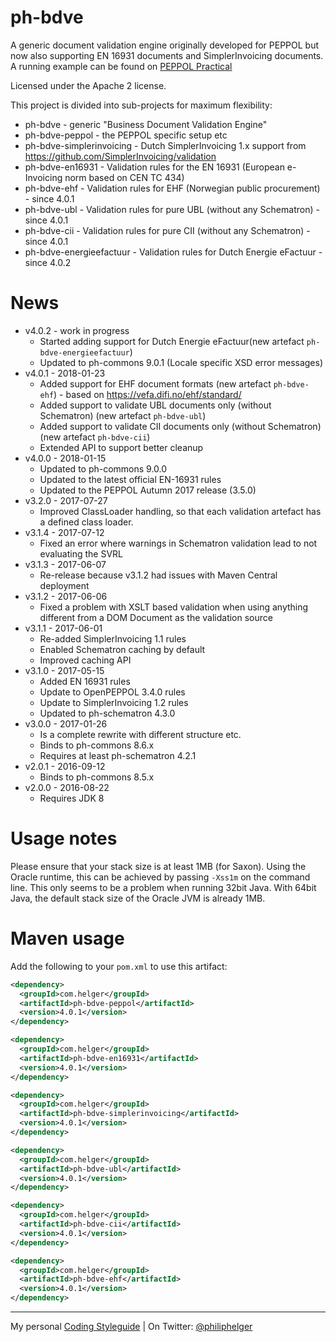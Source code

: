 # ph-bdve

A generic document validation engine originally developed for PEPPOL but now also supporting EN 16931 documents and SimplerInvoicing documents.
A running example can be found on [PEPPOL Practical](http://peppol.helger.com/public/menuitem-validation-bis2)

Licensed under the Apache 2 license.

This project is divided into sub-projects for maximum flexibility:
  * ph-bdve - generic "Business Document Validation Engine"
  * ph-bdve-peppol - the PEPPOL specific setup etc
  * ph-bdve-simplerinvoicing - Dutch SimplerInvoicing 1.x support from https://github.com/SimplerInvoicing/validation
  * ph-bdve-en16931 - Validation rules for the EN 16931 (European e-Invoicing norm based on CEN TC 434)
  * ph-bdve-ehf - Validation rules for EHF (Norwegian public procurement) - since 4.0.1
  * ph-bdve-ubl - Validation rules for pure UBL (without any Schematron) - since 4.0.1
  * ph-bdve-cii - Validation rules for pure CII (without any Schematron) - since 4.0.1
  * ph-bdve-energieefactuur - Validation rules for Dutch Energie eFactuur - since 4.0.2
  
# News

* v4.0.2 - work in progress
  * Started adding support for Dutch Energie eFactuur(new artefact `ph-bdve-energieefactuur`)
  * Updated to ph-commons 9.0.1 (Locale specific XSD error messages)
* v4.0.1 - 2018-01-23
  * Added support for EHF document formats (new artefact `ph-bdve-ehf`) - based on https://vefa.difi.no/ehf/standard/
  * Added support to validate UBL documents only (without Schematron) (new artefact `ph-bdve-ubl`)
  * Added support to validate CII documents only (without Schematron) (new artefact `ph-bdve-cii`)
  * Extended API to support better cleanup
* v4.0.0 - 2018-01-15
  * Updated to ph-commons 9.0.0
  * Updated to the latest official EN-16931 rules
  * Updated to the PEPPOL Autumn 2017 release (3.5.0)
* v3.2.0 - 2017-07-27
  * Improved ClassLoader handling, so that each validation artefact has a defined class loader. 
* v3.1.4 - 2017-07-12
  * Fixed an error where warnings in Schematron validation lead to not evaluating the SVRL
* v3.1.3 - 2017-06-07
  * Re-release because v3.1.2 had issues with Maven Central deployment
* v3.1.2 - 2017-06-06
  * Fixed a problem with XSLT based validation when using anything different from a DOM Document as the validation source 
* v3.1.1 - 2017-06-01
  * Re-added SimplerInvoicing 1.1 rules
  * Enabled Schematron caching by default
  * Improved caching API
* v3.1.0 - 2017-05-15
  * Added EN 16931 rules
  * Update to OpenPEPPOL 3.4.0 rules
  * Update to SimplerInvoicing 1.2 rules
  * Updated to ph-schematron 4.3.0
* v3.0.0 - 2017-01-26
  * Is a complete rewrite with different structure etc.
  * Binds to ph-commons 8.6.x
  * Requires at least ph-schematron 4.2.1
* v2.0.1 - 2016-09-12
  * Binds to ph-commons 8.5.x
* v2.0.0 - 2016-08-22
  * Requires JDK 8

# Usage notes
Please ensure that your stack size is at least 1MB (for Saxon). Using the Oracle runtime, this can be achieved by passing `-Xss1m` on the command line. This only seems to be a problem when running 32bit Java. With 64bit Java, the default stack size of the Oracle JVM is already 1MB.

# Maven usage
Add the following to your `pom.xml` to use this artifact:
```xml
<dependency>
  <groupId>com.helger</groupId>
  <artifactId>ph-bdve-peppol</artifactId>
  <version>4.0.1</version>
</dependency>

<dependency>
  <groupId>com.helger</groupId>
  <artifactId>ph-bdve-en16931</artifactId>
  <version>4.0.1</version>
</dependency>

<dependency>
  <groupId>com.helger</groupId>
  <artifactId>ph-bdve-simplerinvoicing</artifactId>
  <version>4.0.1</version>
</dependency>

<dependency>
  <groupId>com.helger</groupId>
  <artifactId>ph-bdve-ubl</artifactId>
  <version>4.0.1</version>
</dependency>

<dependency>
  <groupId>com.helger</groupId>
  <artifactId>ph-bdve-cii</artifactId>
  <version>4.0.1</version>
</dependency>

<dependency>
  <groupId>com.helger</groupId>
  <artifactId>ph-bdve-ehf</artifactId>
  <version>4.0.1</version>
</dependency>
```

---

My personal [Coding Styleguide](https://github.com/phax/meta/blob/master/CodeingStyleguide.md) |
On Twitter: <a href="https://twitter.com/philiphelger">@philiphelger</a>
